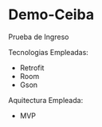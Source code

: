 # Demo-Ceiba
Prueba de Ingreso

Tecnologias Empleadas:

- Retrofit
- Room
- Gson

Aquitectura Empleada:

- MVP
